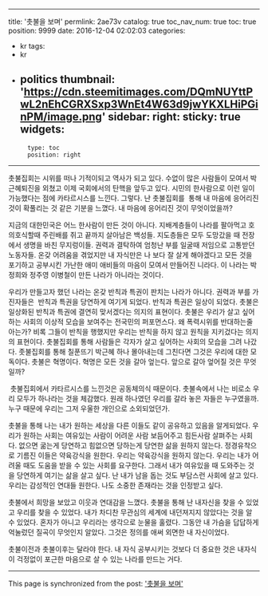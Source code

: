 
---
title: '촛불을 보며'
permlink: 2ae73v
catalog: true
toc_nav_num: true
toc: true
position: 9999
date: 2016-12-04 02:02:03
categories:
- kr
tags:
- kr
- politics
thumbnail: 'https://cdn.steemitimages.com/DQmNUYttPwL2nEhCGRXSxp3WnEt4W63d9jwYKXLHiPGinPM/image.png'
sidebar:
    right:
        sticky: true
widgets:
    -
        type: toc
        position: right
---


촛불집회는 시위를 떠나 기적이되고 역사가 되고 있다.
수없이 많은 사람들이 모여서 박근혜퇴진을 외쳤고 이제 국회에서의 탄핵을 앞두고 있다. 시민의 한사람으로 이런 일이 가능했다는 점에 카타르시스를 느낀다. 그렇다. 난 촛불집회를  통해 내 마음에 응어리진 것이 확풀리는 것 같은 기분을 느꼈다. 내 마음에 응어리진 것이 무엇이었을까? 

지금의 대한민국은 어느 한사람이 만든 것이 아니다. 지배계층들이 나라를 팔아먹고 호의호식할때 주린배를 쥐고 끝까지 살아남은 백성들. 지도층들은 모두 도망갔을 때 전장에서 생명을 바친 무지렁이들. 권력과 결탁하여 엄청난 부를 일굴때 저임으로 고통받던 노동자들. 온갖 어려움을 겪었지만 내 자식만은 나 보다 잘 살게 해야겠다고 모든 것을 포기하고 공부시킨 가난한 애미 애비들의 마음이 모여서 만들어진 니라다. 이 나라는 박정희와 정주영 이병철이 만든 나라가 아니라는 것이다.

우리가 만들고자 했던 나라는 온갖 반칙과 특권이 판치는 나라가 아니다. 권력과 부를 가진자들은  반칙과 특권을 당연하게 여기게 되었다. 반칙과 특권은 일상이 되었다. 촛불은 일상화된 반칙과 특권에 결연히 맞서겠다는 의지의 표현이다. 촛불은 우리가 살고 싶어하는 사회의 이상적 모습을 보여주는 전국민의 퍼포먼스다. 왜 폭력시위를 반대하는줄 아는가? 비록 그들이 반칙을 행했지만 우리는 반칙을 하지 않고 원칙을 지키겄다는 의지의 표현이다. 촛불집회를 통해 사람들은 각자가 살고 싶어하는 사회의 모습을 그려 나갔다. 좃불집회를 통해 칠푼뜨기 박근혜 하나 몰아내는데 그친다면 그것은 우리에 대한 모독이다. 촛불은 혁명이다. 혁명은 모든 것을 갈아 엎는다. 앞으로 갈아 엎어질 것은 무엇일까?

 촛불집회에서 카타르시스를  느낀것은 공동체의식 때문이다. 촛불속에서 나는 비로소 우리 모두가 하나라는 것을 체감했다. 원래 하나였던  우리를 갈라 놓은 자들은 누구였을까. 누구 때문에 우리는 그저 우울한 개인으로 소외되었던가. 

촛불을 통해 나는 내가 원하는 세상을 다른 이들도 같이 공유하고 있음을 알게되었다. 우리가 원하는 사회는 여유있는 사람이 어려운 사람 보듬어주고 힘든사람 살펴주는 사회다. 없으면 굶는게 당연하고 힘없으면 당하는게 당연한 삶을 원하지 않는다. 정경유착으로 기름진 이들은 약육강식을 원한다. 우리는 약육강식을 원하지 않는다. 우리는 내가 어려울 때도 도움을 받을 수 있는 사회를 요구한다. 그래서 내가 여유있을 때 도와주는 것을 당연하게 여기는 삶을 살고 싶다. 난 내가 남을 돕는 것도 부담스런 사회에 살고 있다. 우리는 감성적인 연대들 원한다. 나도 소중한 존재라는 것을 인정받고 싶다. 

촛불에서 희망을 보았고 이웃과 연대감을 느꼈다. 촛불을 통해 난 내자신을 찾을 수 있었고 우리를 찾을 수 있었다. 내가 차디찬 무관심의 세계에 내던져지지 않았다는 것을 알 수 있었다. 혼자가 아니고 우리라는 생각으로 눈물을 훌렸다. 그동안 내 가슴을 답답하게 억눌렀던 질곡이 무엇인지 알았다. 그것은 정의를 애써 외면한 내 자신이었다.

촛불이전과 촛불이후는 달라야 한다. 내 자식 공부시키는 것보다 더 중요한 것은 내자식이 걱정없이 포근한 마음으로 살 수 있는 나라를 만드는 거다.

- - -

This page is synchronized from the post: ['촛불을 보며'](https://steemit.com/@oldstone/2ae73v)
